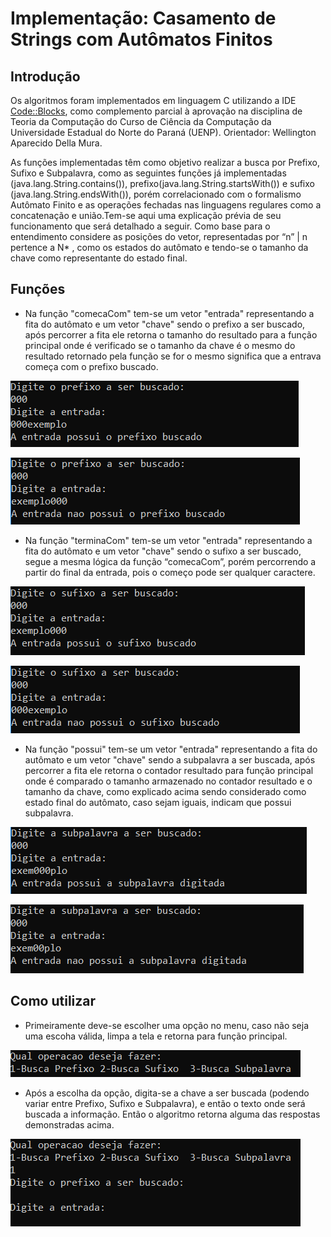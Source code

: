 # Implementação: Casamento de Strings com Autômatos Finitos

## Introdução

Os algoritmos foram implementados em linguagem C utilizando a IDE [Code::Blocks](http://www.codeblocks.org/), como complemento parcial à aprovação na disciplina de Teoria da Computação do Curso de Ciência da Computação da Universidade Estadual do Norte do Paraná (UENP). Orientador: Wellington Aparecido Della Mura.

As funções implementadas têm como objetivo realizar a busca por Prefixo, Sufixo e Subpalavra, como as seguintes funções já implementadas (java.lang.String.contains()), prefixo(java.lang.String.startsWith()) e sufixo (java.lang.String.endsWith()), porém correlacionado com o formalismo Autômato Finito e as operações fechadas nas linguagens regulares como a concatenação e união.Tem-se aqui uma explicação prévia de seu funcionamento que será detalhado a seguir. Como base para o entendimento considere as posições do vetor, representadas por “n” | n pertence a N* , como os estados do autômato e tendo-se o tamanho da chave como representante do estado final.

## Funções

* Na função "comecaCom" tem-se um vetor "entrada" representando a fita do autômato e um vetor "chave" sendo o prefixo a ser buscado, após percorrer a fita ele retorna o tamanho do resultado para a função principal onde é verificado se o tamanho da chave é o mesmo do resultado retornado pela função se for o mesmo significa que a entrava começa com o prefixo buscado.

![Exemplo "comecaCom" verdadeiro](/images/exemplo1.png)

![Exemplo "comecaCom" falso](/images/exemplo2.png)

* Na função "terminaCom" tem-se um vetor "entrada" representando a fita do autômato e um vetor "chave" sendo o sufixo a ser buscado, segue a mesma lógica da função “comecaCom”, porém percorrendo a partir do final da entrada, pois o começo pode ser qualquer caractere.

![Exemplo "terminaCom" verdadeiro](/images/exemplo3.png)

![Exemplo "terminaCom" falso](/images/exemplo4.png)

* Na função "possui" tem-se um vetor "entrada" representando a fita do autômato e um vetor "chave" sendo a subpalavra a ser buscada, após percorrer a fita ele retorna o contador resultado para função principal onde é comparado o tamanho armazenado no contador resultado e o tamanho da chave, como explicado acima sendo considerado como estado final do autômato, caso sejam iguais, indicam que possui subpalavra.

![Exemplo "possui" verdadeiro](/images/exemplo5.png)

![Exemplo "possui" falso](/images/exemplo6.png)


## Como utilizar

* Primeiramente deve-se escolher uma opção no menu, caso não seja uma escoha válida, limpa a tela e retorna para função principal.

![Menu](/images/exemplo7.png)

* Após a escolha da opção, digita-se a chave a ser buscada (podendo variar entre Prefixo, Sufixo e Subpalavra), e então o texto onde será buscada a informação. Então o algoritmo retorna alguma das respostas demonstradas acima.

![Menu](/images/exemplo8.png)



